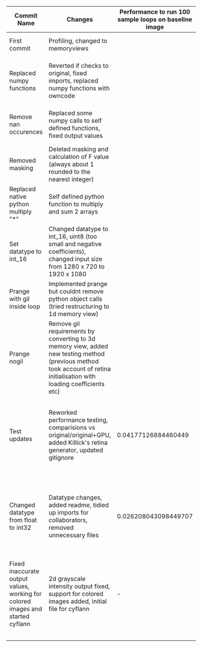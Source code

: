 |Commit Name   	|Changes  	|Performance to run 100 sample loops on baseline image    |Cython X (comparison against original sample no GPU)  	|Loop   	|Issues     |Notes/Profile     |
|---	|---	|---	|---    |---	|---    |---    |
|First commit	|Profiling, changed to memoryviews	|       |Cython is 1.5790419971055114x faster	|5	| None  |       |
|Replaced numpy functions  	|Reverted if checks to original, fixed imports, replaced numpy functions with owncode    	|      |Cython is 4.112961885739843x faster   	|10  	|Prange/nogil performance worse off, incorrect output values    |       |
|Remove nan occurences   	|Replaced some numpy calls to self defined functions, fixed output values   	|       |Cython is 4.2557936634626365x faster   	|10   	|None       |Profile :  400015 function calls in 0.691 seconds      |
|Removed masking   	|Deleted masking and calculation of F value (always about 1 rounded to the nearest integer)   	|       |Cython is 9.335271184466762x faster   	|10   	| None      |50015 function calls in 0.245 seconds       |
|Replaced native python multiply "*"      |Self defined python function to multiply and sum 2 arrays       |        |Cython is 10.69720190850668x faster       |10       | None      | 50015 function calls in 0.180 seconds       |
|Set datatype to int_16     |Changed  datatype to int_16, uint8 (too small and negative coefficients), changed input size from 1280 x 720 to 1920 x 1080     |      |Cython is 6.292198792209533x faster       |10       |Incorrect output on certain values (unrelated to removal of masking)       |50015 function calls in 0.437 seconds       |
|Prange with gil inside loop       |Implemented prange but couldnt remove python object calls (tried restructuring to 1d memory view)       |       |Cython is 13.734205595247653x faster       |10      |None       |250031 function calls in 0.153 seconds       |
|Prange nogil       |Remove gil requirements by converting to 3d memory view, added new testing method (previous method took account of retina initialisation with loading coefficients etc)      |         |Cython is 27.724704600059322x faster       |10       | None     |31 function calls in 0.049 seconds       |
|Test updates       |Reworked performance testing, comparisions vs original/original+GPU, added Killick's retina generator, updated gitignore     | 0.04177126884460449       |Cython is 50.73988588305842x faster   |10       |Incorrect output values vs origianl+GPU code    |No changes to the Cython code, unsure souce of performance improvements from 27x to 56x, profiling moved to 3rd column       |
|Changed datatype from float to int32       |Datatype changes, added readme, tidied up imports for collaborators, removed unnecessary files       |0.026208043098449707       |Cython is 79.60323600241914x faster       |10       |Todo: Fix int type output deviation by normalising kernels and code tidy up      |Performance increase mentioned above likely from changing input dimensions 1280 x 720 to 1920 x 1080       |
|Fixed inaccurate output values, working for colored images and started cyflann      |2d grayscale intensity output fixed, support for colored images added, initial file for cyflann       |-       |-       |-       |Float32/64 datatype was used once       |       |
|       |       |       |       |       |       |       |
|       |       |       |       |       |       |       |
|       |       |       |       |       |       |       |
|       |       |       |       |       |       |       |
|       |       |       |       |       |       |       |

